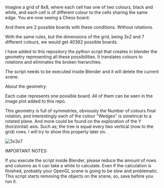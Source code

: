  Imagine a grid of 8x8, where each cell has one of two colours, black and white, and each cell is of different colour to the cells sharing the same edge. You are now seeing a Chess board. 

 And there are 2 possible boards with these conditions. Without rotations.

 With the same rules, but the dimensions of the grid, being 3x2 and 7 different colours, we would get 40362 possible boards.

 I have added to this repository the python script that creates in blender the geometry representing all these possibilities. It translates colours to rotations and eliminates the broken hierarchies.
 
 The script needs to be executed inside Blender and it will delete the current scene.
 
About the geometry:

 Each cube represents one possible board. All of them can be seen in the image plot added to this repo.

 This geometry is full of symmetries, obviously the Number of colours final rotation, and interestingly each of the colour "Wedges" is simetrical to a rotated plane. And more could be found on the exploration of the Y (horizontal) axis. Such as; the tree is equal every two vertical (now to the grid) rows. I will try to show this property later on.
 
 
 ![3x3x7](3x3x7.png)
 
 
  IMPORTANT NOTES:

 If you execute the script inside Blender, please reduce the amount of rows and columns as it can take a while to calculate.
 Even if the calculation is finished, probably your OpenGL scene is going to be slow and problematic.
 This script starts removing the objects on the scene, so, save before you run it.
